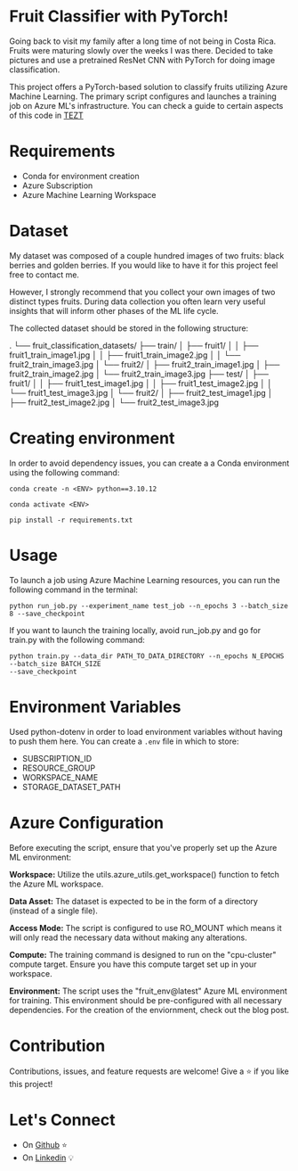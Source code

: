 # Fruit Classifier with PyTorch!
Going back to visit my family after a long time of not being in Costa Rica. Fruits were maturing slowly over the weeks I was there. Decided to take pictures and use a pretrained ResNet CNN with PyTorch for doing image classification. 

This project offers a PyTorch-based solution to classify fruits utilizing Azure Machine Learning. The primary script configures and launches a training job on Azure ML's infrastructure. You can check a guide to certain aspects of this code in [TEZT](URL)

# Requirements
- Conda for environment creation
- Azure Subscription
- Azure Machine Learning Workspace

# Dataset
My dataset was composed of a couple hundred images of two fruits: black berries and golden berries. If you would like to have it for this project feel free to contact me.

However, I strongly recommend that you collect your own images of two distinct types fruits. During data collection you often learn very useful insights that will inform other phases of the ML life cycle.

The collected dataset should be stored in the following structure:

.
└── fruit_classification_datasets/
    ├── train/
    │   ├── fruit1/
    │   │   ├── fruit1_train_image1.jpg
    │   │   ├── fruit1_train_image2.jpg
    │   │   └── fruit2_train_image3.jpg
    │   └── fruit2/
    │       ├── fruit2_train_image1.jpg
    │       ├── fruit2_train_image2.jpg
    │       └── fruit2_train_image3.jpg
    ├── test/
    │   ├── fruit1/
    │   │   ├── fruit1_test_image1.jpg
    │   │   ├── fruit1_test_image2.jpg
    │   │   └── fruit1_test_image3.jpg
    │   └── fruit2/
    │       ├── fruit2_test_image1.jpg
    │       ├── fruit2_test_image2.jpg
    │       └── fruit2_test_image3.jpg

# Creating environment

In order to avoid dependency issues, you can create a a Conda environment using the following command:

```
conda create -n <ENV> python==3.10.12 
```
```
conda activate <ENV>  
```
```
pip install -r requirements.txt  
```
# Usage

To launch a job using Azure Machine Learning resources, you can run the following command in the terminal:
```
python run_job.py --experiment_name test_job --n_epochs 3 --batch_size 8 --save_checkpoint
```

If you want to launch the training locally, avoid run_job.py and go for train.py with the following command:

```
python train.py --data_dir PATH_TO_DATA_DIRECTORY --n_epochs N_EPOCHS --batch_size BATCH_SIZE
--save_checkpoint
```

# Environment Variables
Used python-dotenv in order to load environment variables without having to push them here. You can create a ```.env``` file in which to store:

-  SUBSCRIPTION_ID
-  RESOURCE_GROUP
-  WORKSPACE_NAME
-  STORAGE_DATASET_PATH

# Azure Configuration

Before executing the script, ensure that you've properly set up the Azure ML environment:

**Workspace:** Utilize the utils.azure_utils.get_workspace() function to fetch the Azure ML workspace.

**Data Asset:** The dataset is expected to be in the form of a directory (instead of a single file).

**Access Mode:** The script is configured to use RO_MOUNT which means it will only read the necessary data without making any alterations.

**Compute:** The training command is designed to run on the "cpu-cluster" compute target. Ensure you have this compute target set up in your workspace.

**Environment:** The script uses the "fruit_env@latest" Azure ML environment for training. This environment should be pre-configured with all necessary dependencies. For the creation of the enviornment, check out the blog post. 

# Contribution
Contributions, issues, and feature requests are welcome!
Give a ⭐️ if you like this project!

# Let's Connect
* On [Github](https://github.com/LuisMongeB) :star:
* On [Linkedin](https://www.linkedin.com/in/luis-diego-monge-bolanos/) :bulb: